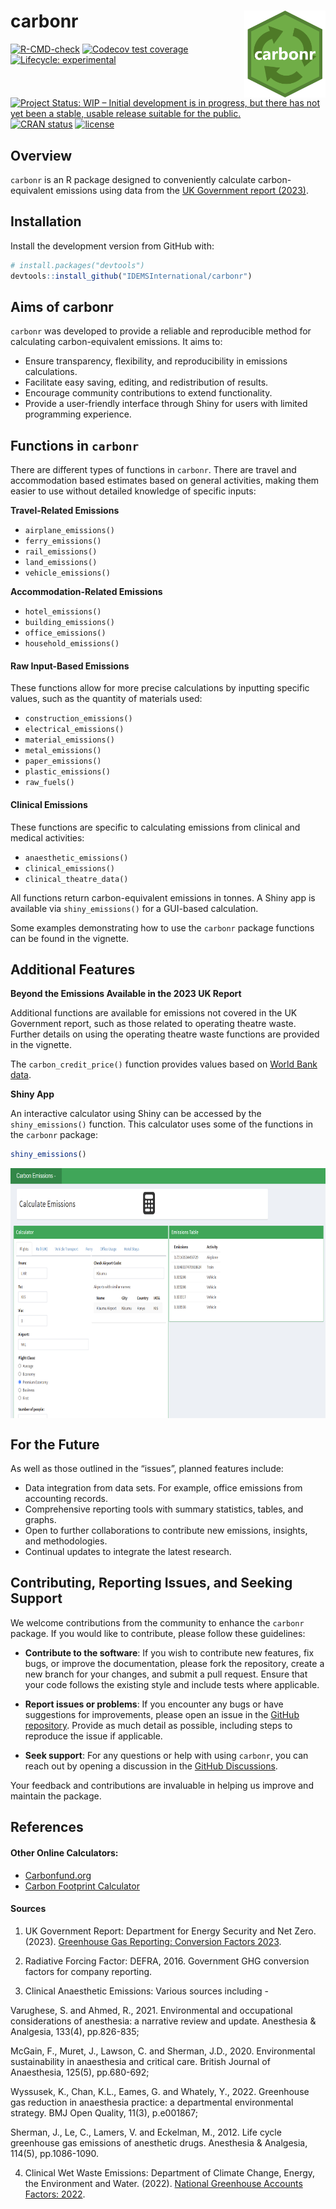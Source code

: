 
<!-- README.md is generated from README.Rmd. Please edit that file -->

# carbonr <img src='man/figures/carbonr_icon_2.png' align="right" height="139"/>

<!-- badges: start -->

[![R-CMD-check](https://github.com/IDEMSInternational/carbonr/workflows/R-CMD-check/badge.svg)](https://github.com/IDEMSInternational/carbonr/actions)
[![Codecov test
coverage](https://codecov.io/gh/IDEMSInternational/carbonr/branch/main/graph/badge.svg)](https://app.codecov.io/gh/IDEMSInternational/carbonr?branch=main)
[![Lifecycle:
experimental](https://img.shields.io/badge/lifecycle-experimental-orange.svg)](https://lifecycle.r-lib.org/articles/stages.html#experimental)
[![Project Status: WIP – Initial development is in progress, but there
has not yet been a stable, usable release suitable for the
public.](https://www.repostatus.org/badges/latest/wip.svg)](https://www.repostatus.org/#wip)
[![CRAN
status](https://www.r-pkg.org/badges/version/carbonr)](https://CRAN.R-project.org/package=carbonr)
[![license](https://img.shields.io/badge/license-LGPL%20(%3E=%203)-lightgrey.svg)](https://www.gnu.org/licenses/lgpl-3.0.en.html)
<!-- badges: end -->

## Overview

`carbonr` is an R package designed to conveniently calculate
carbon-equivalent emissions using data from the [UK Government report
(2023)](https://www.gov.uk/government/publications/greenhouse-gas-reporting-conversion-factors-2023).

## Installation

Install the development version from GitHub with:

``` r
# install.packages("devtools")
devtools::install_github("IDEMSInternational/carbonr")
```

## Aims of carbonr

`carbonr` was developed to provide a reliable and reproducible method
for calculating carbon-equivalent emissions. It aims to:

- Ensure transparency, flexibility, and reproducibility in emissions
  calculations.
- Facilitate easy saving, editing, and redistribution of results.
- Encourage community contributions to extend functionality.
- Provide a user-friendly interface through Shiny for users with limited
  programming experience.

## Functions in `carbonr`

There are different types of functions in `carbonr`. There are travel
and accommodation based estimates based on general activities, making
them easier to use without detailed knowledge of specific inputs:

**Travel-Related Emissions**

- `airplane_emissions()`
- `ferry_emissions()`
- `rail_emissions()`
- `land_emissions()`
- `vehicle_emissions()`

**Accommodation-Related Emissions**

- `hotel_emissions()`
- `building_emissions()`
- `office_emissions()`
- `household_emissions()`

#### Raw Input-Based Emissions

These functions allow for more precise calculations by inputting
specific values, such as the quantity of materials used:

- `construction_emissions()`
- `electrical_emissions()`
- `material_emissions()`
- `metal_emissions()`
- `paper_emissions()`
- `plastic_emissions()`
- `raw_fuels()`

#### Clinical Emissions

These functions are specific to calculating emissions from clinical and
medical activities:

- `anaesthetic_emissions()`
- `clinical_emissions()`
- `clinical_theatre_data()`

All functions return carbon-equivalent emissions in tonnes. A Shiny app
is available via `shiny_emissions()` for a GUI-based calculation.

Some examples demonstrating how to use the `carbonr` package functions
can be found in the vignette.

## Additional Features

**Beyond the Emissions Available in the 2023 UK Report**

Additional functions are available for emissions not covered in the UK
Government report, such as those related to operating theatre waste.
Further details on using the operating theatre waste functions are
provided in the vignette.

The `carbon_credit_price()` function provides values based on [World
Bank data](https://carbonpricingdashboard.worldbank.org/).

**Shiny App**

An interactive calculator using Shiny can be accessed by the
`shiny_emissions()` function. This calculator uses some of the functions
in the `carbonr` package:

``` r
shiny_emissions()
```

<img src='man/figures/shiny_example.png' align="center" height="400"/>

## For the Future

As well as those outlined in the “issues”, planned features include:

- Data integration from data sets. For example, office emissions from
  accounting records.
- Comprehensive reporting tools with summary statistics, tables, and
  graphs.
- Open to further collaborations to contribute new emissions, insights,
  and methodologies.
- Continual updates to integrate the latest research.

## Contributing, Reporting Issues, and Seeking Support

We welcome contributions from the community to enhance the `carbonr`
package. If you would like to contribute, please follow these
guidelines:

- **Contribute to the software**: If you wish to contribute new
  features, fix bugs, or improve the documentation, please fork the
  repository, create a new branch for your changes, and submit a pull
  request. Ensure that your code follows the existing style and include
  tests where applicable.

- **Report issues or problems**: If you encounter any bugs or have
  suggestions for improvements, please open an issue in the [GitHub
  repository](https://github.com/IDEMSInternational/carbonr/issues).
  Provide as much detail as possible, including steps to reproduce the
  issue if applicable.

- **Seek support**: For any questions or help with using `carbonr`, you
  can reach out by opening a discussion in the [GitHub
  Discussions](https://github.com/IDEMSInternational/carbonr/discussions).

Your feedback and contributions are invaluable in helping us improve and
maintain the package.

## References

#### Other Online Calculators:

- [Carbonfund.org](https://carbonfund.org/calculation-methods/)
- [Carbon Footprint
  Calculator](https://www.carbonfootprint.com/calculatorfaqs.html)

#### Sources

1.  UK Government Report: Department for Energy Security and Net Zero.
    (2023). [Greenhouse Gas Reporting: Conversion Factors
    2023](https://www.gov.uk/government/publications/greenhouse-gas-reporting-conversion-factors-2023).

2.  Radiative Forcing Factor: DEFRA, 2016. Government GHG conversion
    factors for company reporting.

3.  Clinical Anaesthetic Emissions: Various sources including -

Varughese, S. and Ahmed, R., 2021. Environmental and occupational
considerations of anesthesia: a narrative review and update. Anesthesia
& Analgesia, 133(4), pp.826-835;

McGain, F., Muret, J., Lawson, C. and Sherman, J.D., 2020. Environmental
sustainability in anaesthesia and critical care. British Journal of
Anaesthesia, 125(5), pp.680-692;

Wyssusek, K., Chan, K.L., Eames, G. and Whately, Y., 2022. Greenhouse
gas reduction in anaesthesia practice: a departmental environmental
strategy. BMJ Open Quality, 11(3), p.e001867;

Sherman, J., Le, C., Lamers, V. and Eckelman, M., 2012. Life cycle
greenhouse gas emissions of anesthetic drugs. Anesthesia & Analgesia,
114(5), pp.1086-1090.

4.  Clinical Wet Waste Emissions: Department of Climate Change, Energy,
    the Environment and Water. (2022). [National Greenhouse Accounts
    Factors:
    2022](https://www.dcceew.gov.au/climate-change/publications/national-greenhouse-accounts-factors-2022).
